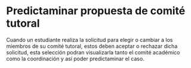 # Predictaminar propuesta de comité tutoral
Cuando un estudiante realiza la solicitud para elegir o cambiar a los miembros de su comité tutoral, estos deben aceptar o
rechazar dicha solicitud, esta selección podran visualizarla tanto el comité académico como la coordinación y así poder predictaminar
el caso.

